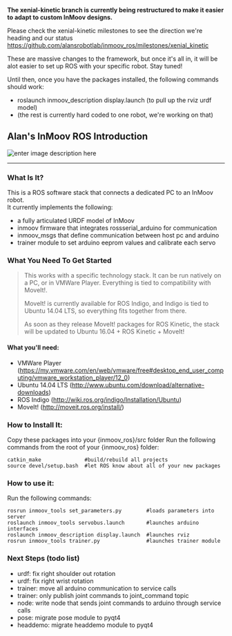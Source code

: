 **The xenial-kinetic branch is currently being restructured to make it easier to adapt to custom InMoov designs.**  

Please check the xenial-kinetic milestones to see the direction we're heading and our status
https://github.com/alansrobotlab/inmoov_ros/milestones/xenial_kinetic

These are massive changes to the framework, but once it's all in, it will be alot easier to set up ROS with your specific robot.  Stay tuned!

Until then, once you have the packages installed, the following commands should work:
 - roslaunch inmoov_description display.launch (to pull up the rviz urdf model)
 - (the rest is currently hard coded to one robot, we're working on that)

## Alan's InMoov ROS Introduction
![enter image description here](http://i.imgur.com/bweApZH.png)


---------

### What Is It?
This is a ROS software stack that connects a dedicated PC to an InMoov robot.  
It currently implements the following:

 - a fully articulated URDF model of InMoov
 - inmoov firmware that integrates rossserial_arduino for communication
 - inmoov_msgs that define communication between host pc and arduino
 - trainer module to set arduino eeprom values and calibrate each servo

### What You Need To Get Started
> This works with a specific technology stack.  It can be run natively on a PC, or in VMWare Player.  Everything is tied to compatibility with MoveIt!.  
>  
>  MoveIt! is currently available for ROS Indigo, and Indigo is tied to Ubuntu 14.04 LTS, so everything fits together from there.  
>   
>   As soon as they release MoveIt! packages for ROS Kinetic, the stack will be updated to Ubuntu 16.04 + ROS Kinetic + MoveIt!

#### What you'll need:

 - VMWare Player
 (https://my.vmware.com/en/web/vmware/free#desktop_end_user_computing/vmware_workstation_player/12_0)
 - Ubuntu 14.04 LTS (http://www.ubuntu.com/download/alternative-downloads) 
 - ROS Indigo (http://wiki.ros.org/indigo/Installation/Ubuntu)
 - MoveIt! (http://moveit.ros.org/install/)

### How to Install It:
Copy these packages into your {inmoov_ros}/src folder
Run the following commands from the root of your {inmoov_ros} folder:
  
    catkin_make              #build/rebuild all projects
    source devel/setup.bash  #let ROS know about all of your new packages

### How to use it:
Run the following commands:

    rosrun inmoov_tools set_parameters.py        #loads parameters into server
    roslaunch inmoov_tools servobus.launch       #launches arduino interfaces
    roslaunch inmoov_description display.launch  #launches rviz
    rosrun inmoov_tools trainer.py               #launches trainer module


### Next Steps (todo list)
 - urdf:  fix right shoulder out rotation
 - urdf:  fix right wrist rotation
 - trainer:  move all arduino communication to service calls
 - trainer:  only publish joint commands to joint_command topic
 - node:  write node that sends joint commands to arduino through service calls
 - pose:  migrate pose module to pyqt4
 - headdemo:  migrate headdemo module to pyqt4

